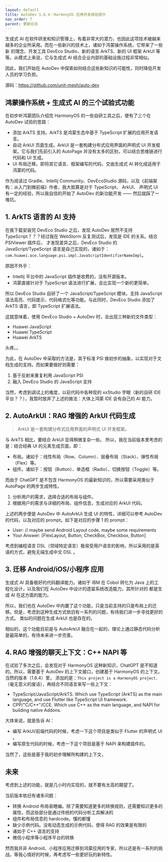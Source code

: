 ```yaml
---
layout: default
title: AutoDev 1.6.4：HarmonyOS 应用开发体验提升
nav_order: 7
parent: 更新日志
---
```


生成式 AI 在软件研发和知识管理上，有着非常大的潜力，也因此这项技术被越来越多的企业所采用。而在一些新兴的技术上，诸如于鸿蒙操作系统，它带来了一些新
的理念、开发工具 DevEco Studio、新的语言 ArkTS、新的 UI 框架 ArkUI 等等。从模式上来说，它与生成式 AI 结合企业内部的基础设施过程非常相似。

因此，我们开始在 AutoDev 中探索如何结合这些新知识的可能性，同时降低开发人员的学习负担。

源码：https://github.com/unit-mesh/auto-dev

## 鸿蒙操作系统 + 生成式 AI 的三个试验式功能

在初步听鸿蒙团队介绍完 HarmonyOS 的一些自研工具之后，便有了三个在 AutoDev 试验的思路：

- 添加 ArkTS 支持。ArkTS 是鸿蒙生态中基于 TypeScript 扩展的应用开发语言。
- 自动 ArkUI 页面生成。ArkUI 是一套构建分布式应用界面的声明式 UI 开发框架。它与我们先前引入的 AutoPage
  并没有太多的区别，可以结合思维链进行代码和 UI 生成。
- UI 布局迁移。即将其它语言、框架编写的代码，交由生成式 AI 转化成适用于鸿蒙的代码。

作为阅读过 Gradle、Intellij Community、DevEcoStudio 源码，以及《前端架构：从入门到微前端》作者，我大抵算是对于 TypeScript、
ArkUI、
声明式 UI 有一定的经验，所以我自信的开始了 AutoDev 的新功能开发 —— 然后就踩了一堆坑。

## 1. ArkTS 语言的 AI 支持

在我下载安装完 DevEco Studio 之后，发现 AutoDev 居然不支持 TypeScript？？？经过我在 WebStorm 反复测试后，发现是 IDE 的关系。结合
PSIViewer 插件后，
才发现差异之后，DevEco Studio 的 JavaScript/TypeScript
语言是自己实现的，诸如于：`com.huawei.ace.language.psi.impl.JavaScriptIdentifierNameImpl`。

原因不外乎：

- Intellij 平台中的 JavaScript 插件是收费的，没有开源版本。
- 鸿蒙直接针对于 TypeScript 语法进行扩展，会比实现一个新的更简单。

所以 DevEco Studio 自研了一个 JavaScript/TypeScript 模块，支持 JavaScript 语法高亮、代码提示、代码格式化等功能。与此同时，DevEco
Studio
添加了 ArkTS 语言，即 TypeScript 扩展语法。

这就意味着，使用 DevEco Studio + AutoDev 时，会出现三种新的文件类型：

- Huawei JavaScript
- Huawei TypeScript
- Huawei ArkTS

头疼。。

为此，在 AutoDev 中采取的方法是，其于标准 PSI 做初步的抽象，以实现对于文档生成的支持。而如果要做好则需要：

1. 基于反射来重复利用 JavaScript PSI
2. 融入 DevEco Studio 的 JavaScript 支持

当然，考虑到调试上的难度，以前代码中各种现的 xxStudio 字眼（新的自研 IDE 平台？？），我暂时放弃了上述的做法：大体上鸿蒙 IDE
会有自己的 AI 能力。

## 2. AutoArkUI：RAG 增强的 ArkUI 代码生成

> ArkUI 是一套构建分布式应用界面的声明式 UI 开发框架。

与 ArkTS 相比，要结合 ArkUI 显得稍微复杂一些。 所以，我在当前版本里考虑的是：结合经典 UI 的元素生成页面，即：

- 布局。诸如于：线性布局（Row、Column）、层叠布局（Stack）、弹性布局（Flex）等。
- 组件。诸如于：按钮（Button）、单选框（Radio）、切换按钮（Toggle）等。

而由于 ChatGPT 是不包含 HarmonyOS 的最新知识的，所以需要采用类似于 AutoPage 的两步生成特性。

1. 分析用户的需求，选择合适的布局与组件。
2. 根据用户的需求与详细的布局、组件信息，生成对应的 ArkUI 代码。

上述的两步便是 AutoDev 中 AutoArkUi 生成 UI 的特性，详细可以参考 AutoDev 的代码，以及对应的 prompt。如下是对应的步骤 1 的
prompt：

- User: // maybe send Android Layout code, maybe some requirements
- Your Answer: [FlexLayout, Button, CheckBox, Checkbox, Button]

考虑到编程语言 DSL（领域特定语言）极易受用户语言的影响，所以采用的是英语的方式，避免无端生成中文 DSL 。

## 3. 迁移 Android/iOS/小程序 应用

生成式 AI 具备极好的代码翻译能力。诸如于 IBM 在 Cobol 转化为 Java 上的工程化设计，以及我们在 AutoDev 中设计的遗留系统改造能力，其所针对的
都是生成 AI 在这方面的能力。

所以，我们也在 AutoDev 中内置了这个功能，只是当前支持的只是布局上的迁移。但是，考虑到这种生成方式依旧有一系列的问题，有待我们进一步寻找更好的方式。
类似的问题在生成 ArkUI 也是存在的。

相似的，这个功能目前是与 AutoArkUI 融合在一起的，理论上通过静态代码分析是最简单的，有待未来进一步完善。

## 4. RAG 增强的聊天上下文：C++ NAPI 等

在试验了多次之后，会发现对于 HarmonyOS 这种新知识，ChatGPT 是不知道的。所以，需要基于 AutoDev 的上下文接口，创建基于
HarmonyOS 的上下文。
当然的版本（1.6.4）里， 添加的是：`This project is a HarmonyOS project.` （毫无意义的废话），再结合不同语言来写一些上下文：

- TypeScript/JavaScript/ArkTS. Which use TypeScript (ArkTS) as the main language, and use Flutter like TypeScript UI
  framework.
- CPP/"C/C++"/CCE. Which use C++ as the main language, and NAPI for building native Addons.

大体来说，就是告诉 AI：

- 编写 ArkUI/前端代码的时候，考虑一下这个项目是类似于 Flutter 的声明式 UI 。
- 编写原生代码的时候，考虑一下这个项目是基于 NAPI 来构建插件的。

当然了，这些是基于我的初步理解所构建的上下文，

## 未来

考虑到上述的功能，就是几小时内实现的，就不要有太高的期望了。

当前版本依旧有诸多问题：

- 转换 Android 布局易瞎编。除了需要知道更多的转换规则，还需要知识更多的属性，而这些部分是通过传统的代码分析工具解决的
- 组件和布局信息的 hardcode。懂的都懂
- 缺少示例代码。没有动态生成的示例代码，使得 RAG 的效果是有限的
- 诸如于 C++ 语言的支持
- 微信小程序等小程序平台的转换

然而我并非 Android、小程序应用迁移到鸿蒙应用的专家，所以还是有一系列的挑战。等我心情好的时候，再考虑写一些更好玩的新特性。
